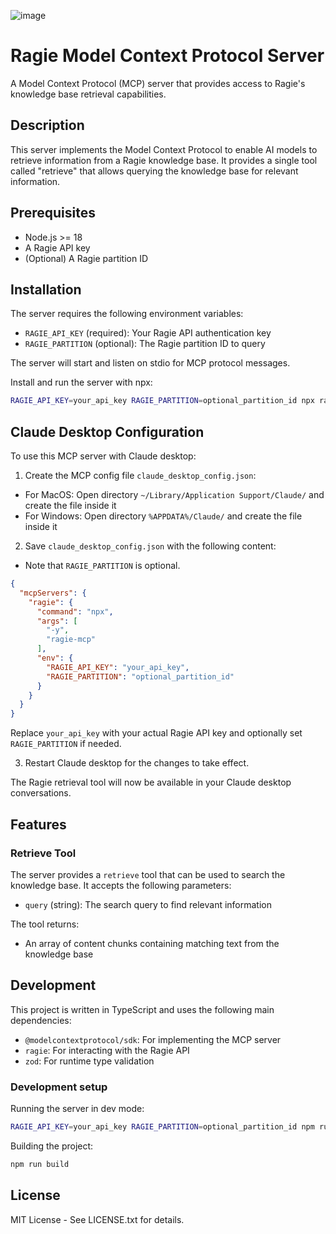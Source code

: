 ![image](https://github.com/user-attachments/assets/75e80f87-f39e-4f10-8c97-bbc848bbed82)


# Ragie Model Context Protocol Server

A Model Context Protocol (MCP) server that provides access to Ragie's knowledge base retrieval capabilities.

## Description

This server implements the Model Context Protocol to enable AI models to retrieve information from a Ragie knowledge base. It provides a single tool called "retrieve" that allows querying the knowledge base for relevant information.

## Prerequisites

- Node.js >= 18
- A Ragie API key
- (Optional) A Ragie partition ID

## Installation

The server requires the following environment variables:

- `RAGIE_API_KEY` (required): Your Ragie API authentication key
- `RAGIE_PARTITION` (optional): The Ragie partition ID to query

The server will start and listen on stdio for MCP protocol messages.

Install and run the server with npx:

```bash
RAGIE_API_KEY=your_api_key RAGIE_PARTITION=optional_partition_id npx ragie-mcp
```

## Claude Desktop Configuration

To use this MCP server with Claude desktop:

1. Create the MCP config file `claude_desktop_config.json`:
* For MacOS: Open directory `~/Library/Application Support/Claude/` and create the file inside it
* For Windows: Open directory `%APPDATA%/Claude/` and create the file inside it

2. Save `claude_desktop_config.json` with the following content:
* Note that `RAGIE_PARTITION` is optional.

```json
{
  "mcpServers": {
    "ragie": {
      "command": "npx",
      "args": [
        "-y",
        "ragie-mcp"
      ],
      "env": {
        "RAGIE_API_KEY": "your_api_key",
        "RAGIE_PARTITION": "optional_partition_id"
      }
    }
  }
}
```

Replace `your_api_key` with your actual Ragie API key and optionally set `RAGIE_PARTITION` if needed.

3. Restart Claude desktop for the changes to take effect.

The Ragie retrieval tool will now be available in your Claude desktop conversations.

## Features

### Retrieve Tool

The server provides a `retrieve` tool that can be used to search the knowledge base. It accepts the following parameters:

- `query` (string): The search query to find relevant information

The tool returns:
- An array of content chunks containing matching text from the knowledge base

## Development

This project is written in TypeScript and uses the following main dependencies:
- `@modelcontextprotocol/sdk`: For implementing the MCP server
- `ragie`: For interacting with the Ragie API
- `zod`: For runtime type validation

### Development setup

Running the server in dev mode:

```bash
RAGIE_API_KEY=your_api_key RAGIE_PARTITION=optional_partition_id npm run dev
```

Building the project:

```bash
npm run build
```

## License

MIT License - See LICENSE.txt for details.
